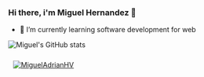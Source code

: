 ### Hi there, i'm Miguel Hernandez 👋

- 🌱 I’m currently learning software development for web

![Miguel's GitHub stats](https://github-readme-stats.vercel.app/api?username=MiguelAdrianHV)
<div></div>
<a href="https://github.com/MiguelAdrianHV"> <img align="center" src="https://github-readme-stats.vercel.app/api/top-langs/?username=MiguelAdrianHV&langs_count=5&title_color=FFFFFF&text_color=8a919a&icon_color=6aa6f8&bg_color=22272e" alt="MiguelAdrianHV" style="padding:10px"/></a>
<!--
**MiguelAdrianHV/MiguelAdrianHV** is a ✨ _special_ ✨ repository because its `README.md` (this file) appears on your GitHub profile.

Here are some ideas to get you started:

- 🔭 I’m currently working on ...
- 🌱 I’m currently learning ...
- 👯 I’m looking to collaborate on ...
- 🤔 I’m looking for help with ...
- 💬 Ask me about ...
- 📫 How to reach me: ...
- 😄 Pronouns: ...
- ⚡ Fun fact: ...
-->
